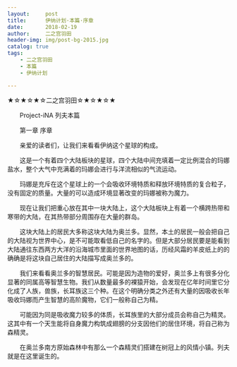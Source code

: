 ```yaml
---
layout:     post                    
title:      伊纳计划·本篇·序章
date:       2018-02-19
author:     二之宫羽田
header-img: img/post-bg-2015.jpg
catalog: true
tags:
    - 二之宫羽田
	- 本篇
	- 伊纳计划

---
```


★☆★☆★☆二之宫羽田☆★☆★☆★

　　Project-iNA 列夫本篇 

　　第一章 序章

　　亲爱的读者们，让我们来看看伊纳这个星球的构成。

　　这是一个有着四个大陆板块的星球，四个大陆中间充填着一定比例混合的玛娜盐水，整个大气中充满着的玛娜会进行与洋流相似的气流运动。

　　玛娜是充斥在这个星球上的一个会吸收环境特质和释放环境特质的复合粒子，没有固定的质量。大量的可以造成环境显著改变的玛娜被称为魔力。

　　现在让我们把重心放在其中一块大陆上，这个大陆板块上有着一个横跨热带和寒带的大陆，在其热带部分周围存在大量的群岛。

　　这块大陆上的居民大多称这块大陆为奥兰多。显然，本土的居民一般会把自己的大陆视为世界中心，是不可能取看低自己的名字的。但是大部分居民要是能看到大陆通往东西两方大洋的沿海城市里面的世界地图的话，历经风霜的羊皮纸上的的确确是将这块自己居住的大陆描写成奥兰多的。

　　我们来看看奥兰多的智慧居民。可能是因为造物的爱好，奥兰多上有很多分化显著的同属高等智慧生物。我们从数量最多的裸猿开始，会发现在亿年时间里它分化成了人族，兽族，长耳族这三个种。在这个明确分类之外还有大量的因吸收长年吸收玛娜而产生智慧的高阶魔物，它们一般称自己为精。

　　可能因为同是吸收魔力较多的体质，长耳族里的大部分成员会称自己为精灵。这其中有一个天生能将自身魔力构筑成翅膀的分支因他们的居住环境，将自己称为森精灵。

　　在奥兰多南方原始森林中有那么一个森精灵们搭建在树冠上的风情小镇。列夫就是在这里诞生的。
